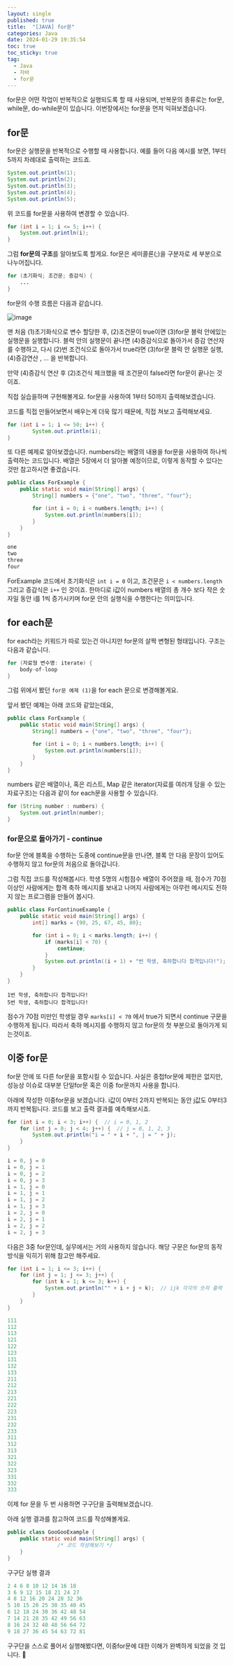 ```yaml
---
layout: single
published: true
title:  "[JAVA] for문"
categories: Java
date: 2024-01-29 19:35:54
toc: true
toc_sticky: true
tag:   
  - Java
  - 자바
  - for문
---
```


for문은 어떤 작업이 반복적으로 실행되도록 할 때 사용되며, 반복문의 종류로는 for문, while문, do-while문이 있습니다. 이번장에서는 for문을 먼저 익혀보겠습니다. 

## for문

for문은 실행문을 반복적으로 수행할 때 사용합니다. 
예를 들어 다음 예시를 보면, 1부터 5까지 차례대로 출력하는 코드죠.

```java
System.out.println(1);
System.out.println(2);
System.out.println(3);
System.out.println(4);
System.out.println(5);
```

위 코드를 for문을 사용하여 변경할 수 있습니다. 

```java
for (int i = 1; i <= 5; i++) {
    System.out.println(i);
}
```

그럼 **for문의 구조**를 알아보도록 할게요.
for문은 세미콜론(;)을 구분자로 세 부분으로 나누어집니다.

```java
for (초기화식; 조건문; 증감식) {
	...
}
```

for문의 수행 흐름은 다음과 같습니다. 

![image](https://github.com/BaxDailyGit/BaxDailyGit/assets/99312529/6b366aec-4d1f-4184-afc4-01b0efad825b)

맨 처음 (1)초기화식으로 변수 할당한 후, (2)조건문이 true이면 (3)for문 블럭 안에있는 실행문을 실행합니다. 블럭 안의 실행문이 끝나면 (4)증감식으로 돌아가서 증감 연산자를 수행하고, 다시 (2)번 조건식으로 돌아가서 true라면 (3)for문 블럭 안 실행문 실행, (4)증감연산 , … 을 반복합니다. 

만약 (4)증감식 연산 후 (2)조건식 체크했을 때 조건문이 false라면 for문이 끝나는 것이죠.

직접 실습을하며 구현해볼게요. for문을 사용하여 1부터 50까지 출력해보겠습니다. 

코드를 직접 만들어보면서 배우는게 더욱 많기 때문에, 직접 쳐보고 출력해보세요.

```java
for (int i = 1; i <= 50; i++) {
		System.out.println(i);
}
```

또 다른 예제로 알아보겠습니다. numbers라는 배열의 내용을 for문을 사용하여 하나씩 출력하는 코드입니다. 배열은 5장에서 더 알아볼 예정이므로, 이렇게 동작할 수 있다는 것만 참고하시면 좋겠습니다. 

```java
public class ForExample {
	public static void main(String[] args) {
		String[] numbers = {"one", "two", "three", "four"};

		for (int i = 0; i < numbers.length; i++) {
			System.out.println(numbers[i]);
		}
	}
}
```

```java
one
two
three
four
```

ForExample 코드에서 초기화식은 `int i = 0` 이고, 조건문은 `i < numbers.length` 그리고 증감식은 `i++` 인 것이죠. 한마디로 i값이 numbers 배열의 총 개수 보다 작은 숫자일 동안 i를 1씩 증가시키며 for문 안의 실행식을 수행한다는 의미입니다. 

## for each문

for each라는 키워드가 따로 있는건 아니지만 for문의 살짝 변형된 형태입니다. 구조는 다음과 같습니다.

```java
for (자료형 변수명: iterate) {
    body-of-loop
}
```

그럼 위에서 봤던 `for문 예제 (1)`을 for each 문으로 변경해볼게요. 

앞서 봤던 예제는 아래 코드와 같았는데요, 

```java
public class ForExample {
	public static void main(String[] args) {
		String[] numbers = {"one", "two", "three", "four"};

		for (int i = 0; i < numbers.length; i++) {
			System.out.println(numbers[i]);
		}
	}
}
```

numbers 같은 배열이나, 혹은 리스트, Map 같은 iterator(자료를 여러개 담을 수 있는 자료구조)는 다음과 같이 for each문을 사용할 수 있습니다. 

```java
for (String number : numbers) {
	System.out.println(number);
}
```

### for문으로 돌아가기 - continue

for문 안에 블록을 수행하는 도중에 continue문을 만나면, 블록 안 다음 문장이 있어도 수행하지 않고 for문의 처음으로 돌아갑니다. 

그럼 직접 코드를 작성해봅시다. 학생 5명의 시험점수 배열이 주어졌을 때, 점수가 70점 이상인 사람에게는 합격 축하 메시지를 보내고 나머지 사람에게는 아무런 메시지도 전하지 않는 프로그램을 만들어 봅시다.

```java
public class ForContinueExample {
    public static void main(String[] args) {
        int[] marks = {90, 25, 67, 45, 80};

        for (int i = 0; i < marks.length; i++) {
            if (marks[i] < 70) {
                continue;
            }
            System.out.println((i + 1) + "번 학생, 축하합니다 합격입니다!");
        }
    }
}
```

```ebnf
1번 학생, 축하합니다 합격입니다!
5번 학생, 축하합니다 합격입니다!
```

점수가 70점 미만인 학생일 경우 `marks[i] < 70` 에서 true가 되면서 continue 구문을 수행하게 됩니다. 따라서 축하 메시지를 수행하지 않고 for문의 첫 부분으로 돌아가게 되는것이죠.

## 이중 for문

for문 안에 또 다른 for문을 포함시킬 수 있습니다. 사실은 중첩for문에 제한은 없지만, 성능상 이슈로 대부분 단일for문 혹은 이중 for문까지 사용을 합니다.

아래에 작성한 이중for문을 보겠습니다. i값이 0부터 2까지 반복되는 동안 j값도 0부터3까지 반복됩니다. 코드를 보고 출력 결과를 예측해보시죠. 

```java
for (int i = 0; i < 3; i++) {  // i = 0, 1, 2
    for (int j = 0; j < 4; j++) {  // j = 0, 1, 2, 3
        System.out.println("i = " + i + ", j = " + j);
    }
}
```

```java
i = 0, j = 0
i = 0, j = 1
i = 0, j = 2
i = 0, j = 3
i = 1, j = 0
i = 1, j = 1
i = 1, j = 2
i = 1, j = 3
i = 2, j = 0
i = 2, j = 1
i = 2, j = 2
i = 2, j = 3
```

다음은 3중 for문인데, 실무에서는 거의 사용하지 않습니다. 해당 구문은 for문의 동작 방식을 익히기 위해 참고만 해주세요. 

```java
for (int i = 1; i <= 3; i++) {
    for (int j = 1; j <= 3; j++) {
        for (int k = 1; k <= 3; k++) {
            System.out.println("" + i + j + k);  // ijk 각각의 숫자 출력
        }
    }
}
```

```java
111
112
113
121
122
123
131
132
133
211
212
213
221
222
223
231
232
233
311
312
313
321
322
323
331
332
333
```

이제 for 문을 두 번 사용하면 구구단을 출력해보겠습니다. 

아래 실행 결과를 참고하여 코드를 작성해볼게요.

```java
public class GooGooExample { 
    public static void main(String[] args) { 
				/* 코드 작성해보기 */
    }
}
```

구구단 실행 결과

```java
2 4 6 8 10 12 14 16 18 
3 6 9 12 15 18 21 24 27 
4 8 12 16 20 24 28 32 36 
5 10 15 20 25 30 35 40 45 
6 12 18 24 30 36 42 48 54 
7 14 21 28 35 42 49 56 63 
8 16 24 32 40 48 56 64 72 
9 18 27 36 45 54 63 72 81
```

구구단을 스스로 풀어서 실행해봤다면, 이중for문에 대한 이해가 완벽하게 되었을 것 입니다. 🙂